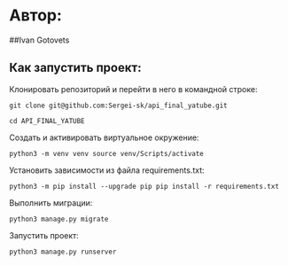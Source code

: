 # Автор:
##Ivan Gotovets

## Как запустить проект:
Клонировать репозиторий и перейти в него в командной строке:

`git clone git@github.com:Sergei-sk/api_final_yatube.git`

`cd API_FINAL_YATUBE`

Cоздать и активировать виртуальное окружение:

`python3 -m venv venv
source venv/Scripts/activate`

Установить зависимости из файла requirements.txt:

`python3 -m pip install --upgrade pip
pip install -r requirements.txt`

Выполнить миграции:

`python3 manage.py migrate`

Запустить проект:

`python3 manage.py runserver`
